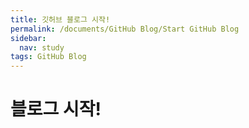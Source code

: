 ```yaml
---
title: 깃허브 블로그 시작!
permalink: /documents/GitHub Blog/Start GitHub Blog 
sidebar:
  nav: study
tags: GitHub Blog 
---
```


# 블로그 시작!